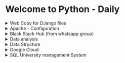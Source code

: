 # Welcome to Python - Daily

<details>
<summary>Web Copy for DJango files</summary>
Wrote this scripts when dealing with some big files so i decide to store here you can go check out the folder `web-copy`
</details>

<details>
<summary>Apache - Configuration</summary>

# Apache Hosting on VPS: Advantages and Disadvantages

## Introduction

When it comes to hosting web applications on a Virtual Private Server (VPS), Apache remains a popular choice among developers and system administrators. This README aims to explore the advantages and disadvantages of using Apache as the web server for hosting Python applications on a VPS. Additionally, a sample Apache configuration file `app.conf` for a Django project is provided, which can serve as a starting point for other Python web applications.

## Advantages of Apache Hosting on VPS

### 1. Robust and Proven

Apache is one of the oldest and most widely used web servers globally, with a proven track record for stability and reliability. Its long-standing presence in the industry makes it a trusted choice for hosting applications on VPS environments.

### 2. Configurability

Apache offers a high level of configurability, allowing users to fine-tune various settings to meet the specific requirements of their applications. This flexibility is particularly beneficial when hosting diverse types of web applications, including Django, Flask, and other Python frameworks.

### 3. Modularity

Apache is designed with a modular architecture, enabling the use of modules to extend its functionality. This modular approach allows users to add or remove features based on their needs, enhancing performance and security without unnecessary overhead.

### 4. Support for Multiple Programming Languages

While the provided sample configuration is tailored for Django, Apache has the versatility to host web applications written in various programming languages. This includes support for Python, PHP, Ruby, and more, making it a versatile choice for multi-language environments.

### 5. SSL/TLS Support

Apache easily integrates with SSL/TLS protocols, providing a secure connection between clients and the server. This is crucial for applications that handle sensitive information, ensuring data integrity and confidentiality.

## Disadvantages of Apache Hosting on VPS

### 1. Resource Usage

Apache's process-based architecture may consume more system resources compared to event-driven web servers like Nginx. In scenarios with limited resources, Apache may not be the most efficient choice, especially when handling a large number of concurrent connections.

### 2. Configuration Complexity

While configurability is an advantage, it can also lead to complexity, especially for users unfamiliar with Apache's configuration syntax. Incorrect configurations may result in unexpected behavior or security vulnerabilities.

### 3. Learning Curve

For users new to web hosting and server management, Apache's extensive feature set and configuration options can present a steep learning curve. It may require time and effort to become proficient in optimizing Apache for specific use cases.

## Sample Apache Configuration

The provided `app.py` is a sample Apache configuration file tailored for a Django project. This configuration assumes that the project is structured similarly to the provided Django project structure and can be used as a starting point for other Python web applications. Please review and modify the paths, usernames, and domain names based on your specific setup.

### Usage

```bash
<VirtualHost *:80>
    ServerName domain.com
    ServerAlias www.domain.com

    RewriteEngine on
    RewriteCond %{HTTP:Authorization} ^(.*)
    RewriteRule .* - [e=HTTP_AUTHORIZATION:%1]

    RewriteCond %{REQUEST_URI} !^/static/
    RewriteRule ^(.*)$ https://%{SERVER_NAME}$1 [R,L]
</VirtualHost>

<VirtualHost *:443>
    ServerName domain.com
    ServerAlias www.domain.com

    Alias /static /home/username/djangoProjectName/static
    <Directory /home/username/djangoProjectName/static>
        Require all granted
    </Directory>

    Alias /media /home/username/djangoProjectName/media
    Alias /media/media /home/username/djangoProjectName/media
    <Directory /home/username/djangoProjectName/media>
        Require all granted
    </Directory>

    <Directory /home/username/djangoProjectName>
        <Files wsgi.py>
            Require all granted
        </Files>
    </Directory>

    WSGIDaemonProcess djangoProjectName python-path=/home/username/djangoProjectName:/home/username/djangoProjectName/venv/lib/python3.9/site-packages
    WSGIProcessGroup djangoProjectName
    WSGIScriptAlias / /home/username/djangoProjectName/raffle/wsgi.py

    WSGIPassAuthorization On

    ErrorLog ${APACHE_LOG_DIR}/djangoProjectName-error.log
    CustomLog ${APACHE_LOG_DIR}/djangoProjectName-access.log combined
    Include /etc/letsencrypt/options-ssl-apache.conf
    SSLCertificateFile /etc/letsencrypt/live/domain.com-0001/fullchain.pem
    SSLCertificateKeyFile /etc/letsencrypt/live/domain.com-0001/privkey.pem
</VirtualHost>

```

1. Copy the `app.conf` configuration into your Apache configuration file, typically located at `/etc/apache2/sites-available/`.
2. Update paths, usernames, and domain names as needed.
3. If you don't have SSL certificates, you can comment out the lines:
   ```apache
   # SSLCertificateFile /etc/letsencrypt/live/domain.com-0001/fullchain.pem
   # SSLCertificateKeyFile /etc/letsencrypt/live/domain.com-0001/privkey.pem
   ```
**Note:** Always prioritize the security of sensitive information, such as usernames, paths, and SSL certificates.


</details>
<details>
<summary>Black Stack Hub (from whatsapp group)</summary>

# Welcome to the BlackStackHub Support Code Repository

This repository contains support code for the Python-Daily project. The code here is meant to address reported bugs, provide modifications, and support discussions within our WhatsApp group.

## How to Join Our WhatsApp Group

If you have questions, encounter issues, or want to engage in discussions, you can join our WhatsApp group. Click on the following link to join: [Join WhatsApp Group](https://chat.whatsapp.com/IVvrrF9Wq7OHWk5x4XNk9K)

## BlackStackHub GitHub Organization

Explore more projects and contributions by visiting our GitHub organization at [github.com/blackstackhub](https://github.com/blackstackhub).

## Folder Structure

- **blackstackhub/**
  - *Support Code:* Contains additional code to address reported bugs and provide solutions.
  - *Modifications:* Code modifications for enhancing features or fixing issues.

Feel free to explore, contribute, and engage with the community! If you encounter any issues or have questions, don't hesitate to reach out in the WhatsApp group.

Happy coding!

</details>
<details>
<summary>Data analysis</summary>

# Fruit Sales Analysis

This contains a Python script for analyzing and visualizing fruit sales over time. The script uses the Pandas library for data manipulation and Matplotlib for creating plots.

Data analysis is a crucial component in various fields and industries for several reasons.
Check out [django-analyst](https://github.com/devfemibadmus/python-daily) a software that provide analysis for models in your django project

![Figure_1](data-analysis/Figure_1.png?raw=true)

Here's a more detailed explanation of why data analysis is needed:

1.  **Informed Decision-Making:**
    
    -   **What it means:** Data analysis enables organizations to make informed decisions by extracting valuable insights from raw data.
    -   **Why it's needed:** Decision-makers can better understand patterns, trends, and correlations within their data, allowing them to make strategic and informed choices.
2.  **Identifying Trends and Patterns:**
    
    -   **What it means:** Data analysis helps in recognizing trends and patterns within datasets that might not be apparent at first glance.
    -   **Why it's needed:** Identifying trends can provide valuable insights into market dynamics, customer behavior, and other factors critical for business success.
3.  **Performance Measurement:**
    
    -   **What it means:** Organizations use data analysis to assess their performance against predefined metrics and goals.
    -   **Why it's needed:** Measuring performance helps in evaluating the effectiveness of strategies, campaigns, and overall business operations.
4.  **Customer Understanding:**
    
    -   **What it means:** Analyzing customer data allows businesses to understand customer preferences, behaviors, and needs.
    -   **Why it's needed:** This understanding is essential for tailoring products, services, and marketing strategies to meet customer expectations and enhance customer satisfaction.
5.  **Risk Management:**
    
    -   **What it means:** Data analysis assists in identifying and mitigating potential risks by evaluating historical data and predicting future outcomes.
    -   **Why it's needed:** Businesses can proactively manage risks, anticipate challenges, and implement strategies to minimize negative impacts.
6.  **Resource Optimization:**
    
    -   **What it means:** Data analysis helps in optimizing resource allocation, whether it's time, money, or personnel.
    -   **Why it's needed:** Efficient resource allocation ensures that organizations maximize their outputs while minimizing unnecessary costs.
7.  **Performance Monitoring and KPIs:**
    
    -   **What it means:** Key Performance Indicators (KPIs) are tracked and monitored through data analysis to measure the success of specific objectives.
    -   **Why it's needed:** Monitoring KPIs provides real-time feedback on the effectiveness of strategies and helps in making timely adjustments.
8.  **Market Research:**
    
    -   **What it means:** Data analysis is used in market research to understand market trends, consumer preferences, and competitive landscapes.
    -   **Why it's needed:** Businesses can stay competitive and adapt to changing market conditions by staying informed about industry trends and consumer behavior.

In summary, data analysis is essential for organizations to gain meaningful insights, make informed decisions, and stay competitive in today's data-driven world. It empowers businesses to understand their operations, customers, and market dynamics, leading to improved efficiency and better outcomes.

## Getting Started

Make sure you have the required libraries installed by running:

```bash
pip install pandas matplotlib
```

## Code explanation
we will be using .csv in this practice, you can get .csv file  from your database by using sample below code
```bash
import sqlite3
import csv

# Connect to the SQLite database
conn = sqlite3.connect('your_database.db')
cursor = conn.cursor()

# Execute a query to select data from a table
cursor.execute('SELECT * FROM your_table')

# Fetch all the results
data = cursor.fetchall()

# Define the CSV file name
csv_file = 'output.csv'

# Write the data to a CSV file
with open(csv_file, 'w', newline='') as file:
    csv_writer = csv
```
and here we have our CVS file that's being use
```bash
Fruit,Sale,Date

Apples,15,2022-01-01
Apples,10,2022-01-02
Apples,20,2022-01-03

Bananas,5,2022-01-01
Bananas,15,2022-01-02
Bananas,25,2022-01-03

Cherries,3,2022-01-01
Cherries,9,2022-01-02
Cherries,18,2022-01-03
```
here is our `sales.py` that does the analysis for the fruit sales
```bash
# Import the pandas library and alias it as 'pd'
import pandas as pd

# Import the pyplot module from matplotlib and alias it as 'plt'
import matplotlib.pyplot as plt

# Read the CSV file 'fruit_sale.csv' into a pandas DataFrame and assign it to the variable 'df'
df = pd.read_csv('fruit_sale.csv')

# Create a new figure with a specified size (10 inches by 6 inches)
plt.figure(figsize=(10, 6))

# Iterate over each unique fruit in the 'Fruit' column of the DataFrame
for fruit in df['Fruit'].unique():
    # Create a subset of the DataFrame for the current fruit
    fruit_data = df[df['Fruit'] == fruit]
    
    # Plot the sales over time for the current fruit, using markers ('o') and a label
    plt.plot(fruit_data['Date'], fruit_data['Sale'], marker='o', label=fruit)

# Add a label to the x-axis
plt.xlabel('Date')

# Add a label to the y-axis
plt.ylabel('Sale')

# Add a title to the plot
plt.title('Sales Over Time for Each Fruit (Line Plot with Markers)')

# Display a legend to distinguish between different fruits in the plot
plt.legend()

# Display the plot
plt.show()

```
![Figure_1](data-analysis/Figure_1.png?raw=true)

This script reads a CSV file containing fruit sales data and then creates a line plot with markers to visualize the sales trends for each type of fruit over time.

## Result

The plot above illustrates the growth of sales for different fruits over the provided date range. Data Frame is created containing only the rows corresponding to that fruit type, and a line plot with markers is generated.

Here's an explanation of the result:

-   **Blue Line (Apple):**
    
    -   The blue line represents the sales over time for apples.
    -   Each marker on the blue line corresponds to a specific date, and the vertical position of the marker indicates the quantity of apples sold on that date.
-   **Orange Line (Banana):**
    
    -   The orange line represents the sales over time for bananas.
    -   Each marker on the orange line corresponds to a specific date, and the vertical position of the marker indicates the quantity of bananas sold on that date.
-   **Green Line (Cherry):**
    
    -   The green line represents the sales over time for cherries.
    -   Each marker on the green line corresponds to a specific date, and the vertical position of the marker indicates the quantity of cherries sold on that date.
-   **Reading the Plot:**
    
    -   The x-axis represents the dates (time), and the y-axis represents the quantity of sales.
    -   By looking at the markers on each line, you can easily see how many units of each fruit type were sold on a specific date.
    -   The legend on the plot helps identify which line corresponds to each fruit type.

For example, if you want to know how many apples were sold on January 2, you would look at the blue line at the position where it intersects with the date January 2 on the x-axis. Similarly, you can interpret the sales for bananas and cherries on each respective line.
</details>
<details>
<summary>Data Structure</summary>

# Graph Visualization and Shortest Path Finder(map.py)

This Python script provides a `Graph` class for working with undirected graphs. It includes functionalities to add nodes and edges, find the shortest path between nodes using Dijkstra's algorithm, and visualize the graph using NetworkX and Matplotlib.

![Figure_1.png](data-structure/Figure_1.png?raw=true)

## Usage

1.  **Install Dependencies:**
    
    -   Ensure you have the required dependencies installed. You can install them using:
                
        ```bash
        pip install matplotlib networkx
        ``` 
        
2.  **Run the Script:**
    
    -   Copy the script (`map.py`) into your project.
    -   Customize the graph data in the JSON format within the script or load your own data.
3.  **Customize Graph Data:**
    
    -   Edit the `json_data` variable in the script to represent your graph. The JSON structure should include "nodes" and "edges" with corresponding details.
4.  **Create Graph and Find Shortest Path:**
    
    -   Instantiate the `Graph` class, add nodes and edges, and use the `dijkstra` method to find the shortest path between two nodes.
        
        
        ```python
        # Example:
        map_graph = Graph()
        map_graph.add_node("A")
        map_graph.add_edge("A", "B", 2)
        # ... add more nodes and edges ...
        shortest_distance, shortest_path = map_graph.dijkstra("A", "L")
        ``` 
        
5.  **Visualize the Graph:**
    
    -   Use the `visualize` method to display the graph with Matplotlib.
        
        pythonCopy code
        
        `map_graph.visualize()` 
        

## Example

An example graph is provided in the script. Run the script to visualize the graph and find the shortest path from node "A" to node "L."

```bash
# Run the script
python graph_visualization.py
```
![Figure_1.png](data-structure/Figure_1.png?raw=true)






# Social Media Network (social.py)

This Python program implements a simple social media network using the NetworkX library. The network allows users to be added, relationships to be formed between them, and provides functionality to find connections, analyze social circles, recommend new connections, and visualize the network.

![Figure_2.png](data-structure/Figure_2.png?raw=true)

## Features

1. **Adding Users:**
   - Users can be added to the social media network.

2. **Adding Relationships:**
   - Relationships between users (edges) can be added with specified relationship types.

3. **Finding Connections:**
   - Users can find their connections (neighbors) along with the relationship types.

4. **Analyzing Social Circles:**
   - The network can be analyzed to identify social circles using connected components.

5. **Recommendations:**
   - Users can receive recommendations for potential connections based on shared connections.

6. **Visualization:**
   - The network can be visualized using Matplotlib.

## Usage

 1. **Initialization:**
   ```python
   social_media_network = SocialMediaNetwork()
   ```
 
 2. **Adding Users and Relationships:**
   ```python
   social_media_network.add_user("User1")
   social_media_network.add_user("User2")
   social_media_network.add_relationship("User1", "User2", "Friend")
   ```
  
 3.  **Finding Connections:**
   ```python
   connections = social_media_network.find_connections("User1")
   print(f"Connections for User1: {connections}")
   ```
   
 4. **Analyzing Social Circles:**
   ```python
   social_circles = social_media_network.analyze_social_circles()
   user_social_circle = [circle for circle in social_circles if  "User1" in circle]
   print(f"Social Circles for User1: {user_social_circle if user_social_circle else 0}")
   ```
   
 5. **Recommendations:**
   ```python
   recommendations = social_media_network.recommend_connections("User1")
   print(f"Recommendations for User1: {recommendations}")
   ```
   
 6. **Visualization:**
   ```python
   social_media_network.visualize()
   ```
![Figure_2.png](data-structure/Figure_2.png?raw=true)
   
</details>
<details>
<summary>Google Cloud</summary>

# Welcome Google Cloud Platform

Google Cloud Platform stands out for its reliability, scalability, and a wide range of services that support various workloads. Key reasons to choose GCP for deploying python apps include:

-   **Global Infrastructure**: GCP's extensive global infrastructure ensures low-latency access to your application for users worldwide.
    
-   **Scalability**: GCP provides scalable solutions to accommodate the growth of your application, ensuring optimal performance under varying workloads.
    
-   **Integrated Services**: GCP offers a suite of integrated services for storage, databases, machine learning, and more, facilitating a seamless development and deployment experience.
    

## Choosing the Right Service

### App Engine

-   **Managed Service**: App Engine is a fully managed platform that abstracts away infrastructure management, allowing developers to focus solely on their application code.
    
-   **Automatic Scaling**: App Engine automatically adjusts resources based on traffic, ensuring optimal performance without manual intervention.
    

### Compute Engine

-   **Customizable Virtual Machines**: Compute Engine offers virtual machines with full control over configurations, making it suitable for applications with specific requirements.
    
-   **Persistent Storage**: Ideal for applications that require persistent disk storage, Compute Engine allows you to attach and detach storage volumes as needed.
    

### Cloud Run

-   **Containerized Deployments**: Cloud Run is designed for containerized applications, providing flexibility in choosing your preferred programming language and dependencies.
    
-   **Serverless**: Cloud Run is serverless, meaning you only pay for the compute resources used during the execution of your containers.
   

## Conclusion

Google Cloud Platform provides a versatile environment for deploying python applications. Choose the service that best aligns with your application's requirements, whether it's the simplicity of App Engine, the flexibility of Compute Engine, or the containerized approach with Cloud Run. Follow the steps outlined in this guide to ensure a smooth deployment process on GCP.


## References

-   [Google Cloud Documentation](https://cloud.google.com/python/docs/getting-started)
-   [Google Cloud Codelabs](https://codelabs.developers.google.com/codelabs/cloud-app-engine-python3)
- [google-cloud-django-settings](https://github.com/devfemibadmus/python-daily/tree/master/gcloud/django/settings.py)



# Perform CRUD operation on Google Cloud Storage

```python
from google.cloud import storage
import json

# Set your Google Cloud Storage credentials (make sure it has the necessary permissions)
client = storage.Client.from_service_account_json('path/to/your/credentials.json')

# Set your bucket name
bucket_name = 'your-bucket-name'

# Create a bucket object
bucket = client.get_bucket(bucket_name)

def create_operation(data, file_name='db.json'):
    # Serialize the data to a JSON-formatted string
    json_data = json.dumps(data)
    
    # Write the JSON data to a file
    blob = bucket.blob(file_name)
    blob.upload_from_string(json_data)
    
    print(f"Data created successfully in '{file_name}'")

def read_operation(file_name='db.json'):
    # Get the blob
    blob = bucket.blob(file_name)
    
    try:
        # Download the content
        json_content = blob.download_as_text()
        
        # Deserialize the JSON data
        read_data = json.loads(json_content)
        
        print(f"Read Data from '{file_name}':")
        print(read_data)
    except storage.exceptions.NotFound:
        print(f"File '{file_name}' not found.")

def update_operation(data, file_name='db.json'):
    # Perform update by calling the create operation with new data
    create_operation(data, file_name)
    
    print(f"Data updated successfully in '{file_name}'")

def delete_operation(file_name='db.json'):
    # Get the blob
    blob = bucket.blob(file_name)
    
    try:
        # Delete the blob
        blob.delete()
        
        print(f"File '{file_name}' deleted successfully.")
    except storage.exceptions.NotFound:
        print(f"File '{file_name}' not found. Deletion failed.")

# Sample data
users = [
    {"id": 1, "name": "John Doe", "age": 25},
    {"id": 2, "name": "Jane Doe", "age": 30}
]

# CRUD operations
create_operation(users)
read_operation()
update_operation([
    {"id": 1, "name": "Updated John Doe", "age": 26},
    {"id": 3, "name": "New User", "age": 22}
])
read_operation()
delete_operation()
read_operation()  # This should indicate that the file is not found after deletion
```


## References

-   [Google Cloud Documentation](https://cloud.google.com/python/docs/getting-started)
-   [Google Cloud Codelabs](https://codelabs.developers.google.com/codelabs/cloud-app-engine-python3)
- [google-cloud-django](https://github.com/devfemibadmus/python-daily/tree/master/gcloud/django/settings.py)
</details>

<details>
<summary>SQL University management System</summary>

# University Management System

This Python script demonstrates basic CRUD (Create, Read, Update, Delete) operations for managing a university database using SQLite. The script includes functions for adding students, courses, enrollments, employees, and employee details. It also provides functionality for reading, updating, and deleting records.

## Database Connection and Table Creation

```python
# Connect to the database (creates a new file named 'university.db' if it doesn't exist)
conn = sqlite3.connect('university.db')
cursor = conn.cursor()

# Create tables if they don't exist
cursor.execute('''
    CREATE TABLE IF NOT EXISTS students (
        student_id INTEGER PRIMARY KEY,
        name TEXT NOT NULL
    )
''')

# (Similar CREATE TABLE statements for courses, enrollments, employees, and employee_details)
```
This section establishes a connection to the SQLite database named 'university.db' and creates tables for students, courses, enrollments, employees, and employee details if they don't already exist.

## Create Functions
```python
def add_student(name):
    try:
        cursor.execute('INSERT INTO students (name) VALUES (?)', (name,))
        conn.commit()
        print(f"Student '{name}' added successfully.")
    except sqlite3.Error as e:
        print(f"Error adding student: {e}")

# (Similar functions for add_course, enroll_student, add_employee, and add_employee_details)

```
These functions handle the creation (INSERT) of new records in the respective tables. They use parameterized queries to avoid SQL injection and include error handling to catch any database-related issues.

## Read Functions
```python
def get_students():
    try:
        cursor.execute('SELECT * FROM students')
        return cursor.fetchall()
    except sqlite3.Error as e:
        print(f"Error fetching students: {e}")
        return []

# (Similar functions for get_courses, get_enrollments, get_employees, and get_employee_details)
```
These functions retrieve data (SELECT) from the respective tables. They execute SQL queries, fetch the results, and handle errors, returning the data or an empty list if an error occurs.

## Update Functions
```python
def update_student_name(student_id, new_name):
    try:
        cursor.execute('UPDATE students SET name = ? WHERE student_id = ?', (new_name, student_id))
        conn.commit()
        print(f"Student with student_id {student_id} updated successfully.")
    except sqlite3.Error as e:
        print(f"Error updating student name: {e}")

# (Similar function for update_employee_details_address)
```
## Delete Functions
```python
def delete_student(student_id):
    try:
        cursor.execute('DELETE FROM students WHERE student_id = ?', (student_id,))
        conn.commit()
        print(f"Student with student_id {student_id} deleted successfully.")
    except sqlite3.Error as e:
        print(f"Error deleting student: {e}")

# (Similar function for delete_employee)
```

## Example Usage
```python
# Example Usage
add_student('John Doe')
add_student('Jane Doe')

add_course('Introduction to Programming')
add_course('Database Management')

enroll_student(1, 1)
enroll_student(1, 2)
enroll_student(2, 2)

add_employee('Alice Smith')
add_employee_details(1, '123 Main St')
```
This part of the code demonstrates how to use the functions by adding sample data to the tables.

## Close the Connection
```python
# Close the connection
conn.close()
```
## Closing the Database Connection

If the connection (`conn.close()`) is not closed explicitly, it can lead to various issues:

- **Resource Leakage:** Each open connection consumes system resources. If connections are not closed, it can lead to resource leakage, potentially causing your application to run out of available resources over time.

- **Locking Issues:** In some database systems, not closing connections can lead to issues with locking. For example, other processes or applications might be prevented from accessing the database if there are open transactions on the same records.

- **Data Integrity:** Open connections can impact the consistency and integrity of your data. Changes made in one session might not be visible to other sessions until the connection is closed.

- **Performance:** Over time, having numerous open connections can impact the performance of your application and the database server.

To avoid these issues, it's a good practice to always close the database connection once you have finished using it. The `conn.close()` statement in your code is responsible for closing the connection to the SQLite database.

Here's where you should typically close the connection:

```python
# Example Usage
print("\nAfter Update and Delete:")
print("Students:")
print(get_students())

print("Employees:")
print(get_employees())

# Close the connection
conn.close()
```
This part of the code, at the end of the script, is where the connection is closed. Always make sure to include this statement to properly release resources and ensure the integrity and performance of your application.
</details>
